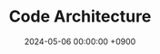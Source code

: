 ---
layout  : category
title   : Code Architecture
date    : 2024-05-06 00:00:00 +0900
updated : 2024-05-06 00:00:00 +0900
tag     : 
toc     : true
public  : false
comment : false
parent  : [[/index]]
latex   : false
---